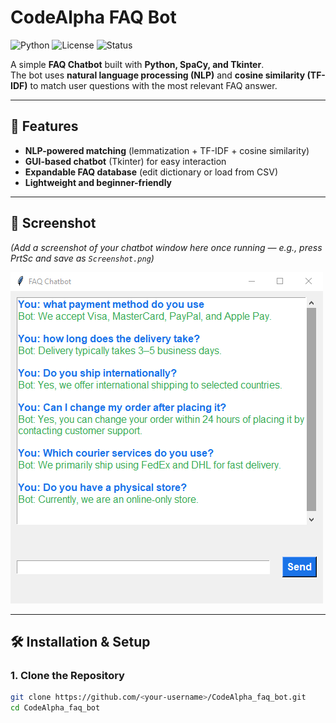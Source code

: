 # CodeAlpha FAQ Bot

![Python](https://img.shields.io/badge/Python-3.8+-blue.svg)
![License](https://img.shields.io/badge/License-MIT-green.svg)
![Status](https://img.shields.io/badge/Status-Completed-brightgreen.svg)

A simple **FAQ Chatbot** built with **Python, SpaCy, and Tkinter**.  
The bot uses **natural language processing (NLP)** and **cosine similarity (TF-IDF)** to match user questions with the most relevant FAQ answer.

---

## 🚀 Features
- **NLP-powered matching** (lemmatization + TF-IDF + cosine similarity)
- **GUI-based chatbot** (Tkinter) for easy interaction
- **Expandable FAQ database** (edit dictionary or load from CSV)
- **Lightweight and beginner-friendly**

---

## 📸 Screenshot

*(Add a screenshot of your chatbot window here once running — e.g., press PrtSc and save as `Screenshot.png`)*

![Chatbot Screenshot](Screenshot.png)

---

## 🛠 Installation & Setup

### 1. Clone the Repository
```bash
git clone https://github.com/<your-username>/CodeAlpha_faq_bot.git
cd CodeAlpha_faq_bot
